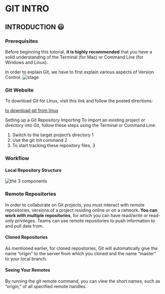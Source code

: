 # GIT INTRO
## INTRODUCTION  :smiley:
### Prerequisites
Before beginning this tutorial, **it is highly recommended** that you have a solid understanding of the Terminal (for Mac) or Command Line (for Windows and Linux).

In order to explain Git, we have to first explain various aspects of Version Control.
![stage](https://blog.udemy.com/wp-content/uploads/2015/08/image066.png)

### Git Website

To download Git for Linux, visit this link and follow the posted directions:

[to download git from linux](http://git-scm.com/download/linux)

Setting up a Git Repository
Importing
To import an existing project or directory into Git, follow these steps using the Terminal or Command Line:

1. Switch to the target project’s directory 1
1. Use the git init command 2
1. To start tracking these repository files, 3

### Workflow
#### Local Repository Structure
![the 3 components](https://blog.udemy.com/wp-content/uploads/2015/08/image036.png)

### Remote Repositories
In order to collaborate on Git projects, you must interact with remote repositories, versions of a project residing online or on a network. **You can work with multiple repositories**, for which you can have read/write or read-only privileges. Teams can use remote repositories to push information to and pull data from.

#### Cloned Repositories
As mentioned earlier, for cloned repositories, Git will automatically give the name “origin” to the server from which you cloned and the name “master” to your local branch.

#### Seeing Your Remotes
By running the git remote command, you can view the short names, such as “origin,” of all specified remote handles.